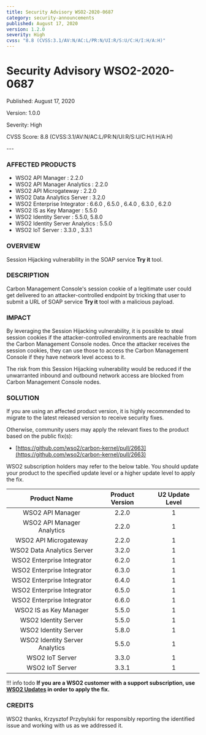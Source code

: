 ```yaml
---
title: Security Advisory WSO2-2020-0687
category: security-announcements
published: August 17, 2020
version: 1.2.0
severity: High
cvss: "8.8 (CVSS:3.1/AV:N/AC:L/PR:N/UI:R/S:U/C:H/I:H/A:H)"
---
```


# Security Advisory WSO2-2020-0687

<p class="doc-info">Published: August 17, 2020</p>
<p class="doc-info">Version: 1.0.0</p>
<p class="doc-info">Severity: High</p>
<p class="doc-info">CVSS Score: 8.8 (CVSS:3.1/AV:N/AC:L/PR:N/UI:R/S:U/C:H/I:H/A:H)</p>
---

### AFFECTED PRODUCTS
* WSO2 API Manager : 2.2.0
* WSO2 API Manager Analytics : 2.2.0
* WSO2 API Microgateway : 2.2.0
* WSO2 Data Analytics Server : 3.2.0
* WSO2 Enterprise Integrator : 6.6.0 , 6.5.0 , 6.4.0 , 6.3.0 , 6.2.0
* WSO2 IS as Key Manager : 5.5.0
* WSO2 Identity Server : 5.5.0, 5.8.0
* WSO2 Identity Server Analytics : 5.5.0
* WSO2 IoT Server : 3.3.0 , 3.3.1


### OVERVIEW
Session Hijacking vulnerability in the SOAP service **Try it** tool.


### DESCRIPTION
Carbon Management Console's session cookie of a legitimate user could get delivered to an attacker-controlled endpoint by tricking that user to submit a URL of SOAP service **Try it** tool with a malicious payload.


### IMPACT
By leveraging the Session Hijacking vulnerability, it is possible to steal session cookies if the attacker-controlled environments are reachable from the Carbon Management Console nodes. Once the attacker receives the session cookies, they can use those to access the Carbon Management Console if they have network level access to it.

The risk from this Session Hijacking vulnerability would be reduced if the unwarranted inbound and outbound network access are blocked from Carbon Management Console nodes.


### SOLUTION
If you are using an affected product version, it is highly recommended to migrate to the latest released version to receive security fixes.

Otherwise, community users may apply the relevant fixes to the product based on the public fix(s):

* [https://github.com/wso2/carbon-kernel/pull/2663](https://github.com/wso2/carbon-kernel/pull/2663)

WSO2 subscription holders may refer to the below table. You should update your product to the specified update level or a higher update level to apply the fix.

|          Product Name          | Product Version | U2 Update Level |
|:------------------------------:|:---------------:|:---------------:|
| WSO2 API Manager               |      2.2.0      |        1        |
| WSO2 API Manager Analytics     |      2.2.0      |        1        |
| WSO2 API Microgateway          |      2.2.0      |        1        |
| WSO2 Data Analytics Server     |      3.2.0      |        1        |
| WSO2 Enterprise Integrator     |      6.2.0      |        1        |
| WSO2 Enterprise Integrator     |      6.3.0      |        1        |
| WSO2 Enterprise Integrator     |      6.4.0      |        1        |
| WSO2 Enterprise Integrator     |      6.5.0      |        1        |
| WSO2 Enterprise Integrator     |      6.6.0      |        1        |
| WSO2 IS as Key Manager         |      5.5.0      |        1        |
| WSO2 Identity Server           |      5.5.0      |        1        |
| WSO2 Identity Server           |      5.8.0      |        1        |
| WSO2 Identity Server Analytics |      5.5.0      |        1        |
| WSO2 IoT Server                |      3.3.0      |        1        |
| WSO2 IoT Server                |      3.3.1      |        1        |


!!! info todo
    **If you are a WSO2 customer with a support subscription, use [WSO2 Updates](https://wso2.com/updates/) in order to apply the fix.**


### CREDITS
WSO2 thanks, Krzysztof Przybylski for responsibly reporting the identified issue and working with us as we addressed it.
